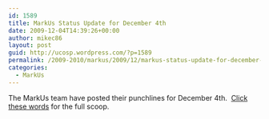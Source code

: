 ```yaml
---
id: 1589
title: MarkUs Status Update for December 4th
date: 2009-12-04T14:39:26+00:00
author: mikec86
layout: post
guid: http://ucosp.wordpress.com/?p=1589
permalink: /2009-2010/markus/2009/12/markus-status-update-for-december-4th/
categories:
  - MarkUs
---
```

The MarkUs team have posted their punchlines for December 4th.  [Click these words](http://blog.markusproject.org/?p=942) for the full scoop.